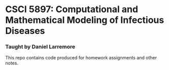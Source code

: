 # CSCI 5897: Computational and Mathematical Modeling of Infectious Diseases
### Taught by Daniel Larremore

This repo contains code produced for homework assignments and other notes.